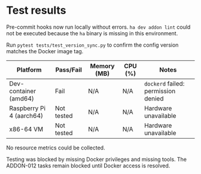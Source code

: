 # Test results

Pre-commit hooks now run locally without errors.
`ha dev addon lint` could not be executed because the `ha` binary is missing in
this environment.

Run `pytest tests/test_version_sync.py` to confirm the config version matches the Docker image tag.

| Platform | Pass/Fail | Memory (MB) | CPU (%) | Notes |
|---|---|---|---|---|
| Dev-container (amd64) | Fail | N/A | N/A | `dockerd` failed: permission denied |
| Raspberry Pi 4 (aarch64) | Not tested | N/A | N/A | Hardware unavailable |
| x86-64 VM | Not tested | N/A | N/A | Hardware unavailable |

No resource metrics could be collected.

Testing was blocked by missing Docker privileges and missing tools.
The ADDON-012 tasks remain blocked until Docker access is resolved.
